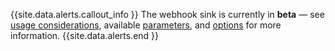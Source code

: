 {{site.data.alerts.callout_info }}
The webhook sink is currently in **beta** — see [usage considerations](../v21.2/changefeed-sinks.html#webhook-sink), available [parameters](../v21.2/create-changefeed.html#parameters), and [options](../v21.2/create-changefeed.html#options) for more information.
{{site.data.alerts.end }}
